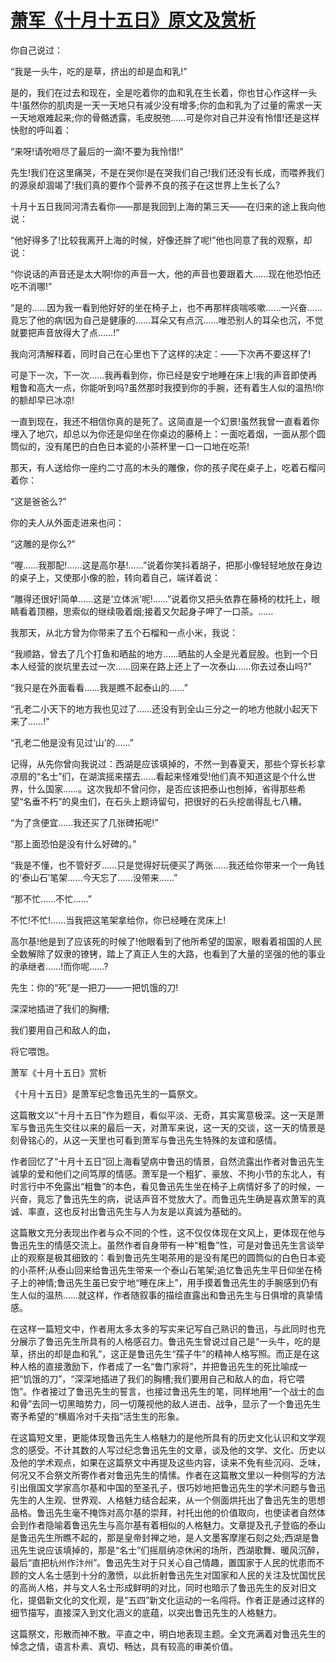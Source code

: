 # [萧军《十月十五日》原文及赏析](https://www.vrrw.net/wx/8866.html)

你自己说过：

“我是一头牛，吃的是草，挤出的却是血和乳!”

是的，我们在过去和现在，全是吃着你的血和乳在生长着，你也甘心作这样一头牛!虽然你的肌肉是一天一天地只有减少没有增多;你的血和乳为了过量的需求一天一天地艰难起来;你的骨骼透露，毛皮脱弛……可是你对自己并没有怜惜!还是这样快慰的呼叫着：

“来呀!请吮咂尽了最后的一滴!不要为我怜惜!”

先生!我们在这里痛哭，不是在哭你!是在哭我们自己!我们还没有长成，而喂养我们的源泉却涸竭了!我们真的要作个营养不良的孩子在这世界上生长了么?

十月十五日我同河清去看你——那是我回到上海的第三天——在归来的途上我向他说：

“他好得多了!比较我离开上海的时候，好像还胖了呢!”他也同意了我的观察，却说：

“你说话的声音还是太大啊!你的声音一大，他的声音也要跟着大……现在他恐怕还吃不消哪!”

“是的……因为我一看到他好好的坐在椅子上，也不再那样痰喘咳嗽……一兴奋……竟忘了他的病!因为自己是健康的……耳朵又有点沉……唯恐别人的耳朵也沉，不觉就要把声音放得大了点……!”



我向河清解释着，同时自己在心里也下了这样的决定：——下次再不要这样了!

可是下一次，下一次……我再看到你，你已经是安宁地睡在床上!我的声音即使再粗鲁和高大一点，你能听到吗?虽然那时我摸到你的手腕，还有着生人似的温热!你的额却早已冰凉!

一直到现在，我还不相信你真的是死了。这简直是一个幻景!虽然我曾一直看着你埋入了地穴，却总以为你还是仰坐在你桌边的藤椅上：一面吃着烟，一面从那个圆筒似的，没有尾巴的白色日本瓷的小茶杯里一口一口地在吃茶!

那天，有人送给你一座约二寸高的木头的雕像，你的孩子爬在桌子上，吃着石榴问着你：

“这是爸爸么?”

你的夫人从外面走进来也问：

“这雕的是你么?”

“喔……我那配!……这是高尔基!……”说着你笑抖着胡子，把那小像轻轻地放在身边的桌子上，又使那小像的脸，转向着自己，端详着说：

“雕得还很好!简单……这是‘立体派’呢!……”说着你又把头依靠在藤椅的枕托上，眼睛看着顶棚，思索似的继续吸着烟;接着又欠起身子呷了一口茶。……

我那天，从北方曾为你带来了五个石榴和一点小米，我说：

“我顺路，曾去了几个打鱼和晒盐的地方……晒盐的人全是光着屁股。也到一个日本人经营的炭坑里去过一次……回来在路上还上了一次泰山……你去过泰山吗?”

“我只是在外面看看……我是瞧不起泰山的……”

“孔老二小天下的地方我也见过了……还没有到全山三分之一的地方他就小起天下来了……!”

“孔老二他是没有见过‘山’的……”

记得，从先你曾向我说过：西湖是应该填掉的，不然一到春夏天，那些个穿长衫拿凉扇的“名士”们，在湖滨摇来摆去……看起来怪难受!他们真不知道这是个什么世界，什么国家……。这次我却不曾问你，是否应该把泰山也刨掉，省得那些希望“名垂不朽”的臭虫们，在石头上题诗留句，把很好的石头挖凿得乱七八糟。

“为了贪便宜……我还买了几张碑拓呢!”

“那上面恐怕是没有什么好碑的。”

“我是不懂，也不管好歹……只是觉得好玩便买了两张……我还给你带来一个一角钱的‘泰山石’笔架……今天忘了……没带来……”

“那不忙……不忙……”

不忙!不忙!……当我把这笔架拿给你，你已经睡在灵床上!

高尔基!他是到了应该死的时候了!他眼看到了他所希望的国家，眼看着祖国的人民全数解除了奴隶的镣铐，踏上了真正人生的大路，也看到了大量的坚强的他的事业的承继者……!而你呢……?

先生：你的“死”是一把刀——一把饥饿的刀!

深深地插进了我们的胸槽;

我们要用自己和敌人的血，

将它喂饱。

萧军《十月十五日》赏析

《十月十五日》是萧军纪念鲁迅先生的一篇祭文。

这篇散文以“十月十五日”作为题目，看似平淡、无奇，其实寓意极深。这一天是萧军与鲁迅先生交往以来的最后一天，对萧军来说，这一天的交谈，这一天的情景是刻骨铭心的，从这一天里也可看到萧军与鲁迅先生特殊的友谊和感情。

作者回忆了“十月十五日”回上海看望病中鲁迅的情景，自然流露出作者对鲁迅先生诚挚的爱和他们之间笃厚的情感。萧军是一个粗犷、豪放、不拘小节的东北人，有时言行中不免露出“粗鲁”的本色，看见鲁迅先生坐在椅子上病情好多了的时候，一兴奋，竟忘了鲁迅先生的病，说话声音不觉放大了。而鲁迅先生确是喜欢萧军的真诚、率直，这也反衬出鲁迅先生与人为友是以真诚为基础的。

这篇散文充分表现出作者与众不同的个性，这不仅仅体现在文风上，更体现在他与鲁迅先生的情感交流上。虽然作者自身带有一种“粗鲁”性，可是对鲁迅先生言谈举止的观察是极其细致的：看到鲁迅先生喝茶用的是没有尾巴的圆筒似的白色日本瓷的小茶杯;从泰山回来给鲁迅先生带来一个泰山石笔架;追忆鲁迅先生平日仰坐在椅子上的神情;鲁迅先生虽已安宁地“睡在床上”，用手摸着鲁迅先生的手腕感到仍有生人似的温热……就这样，作者随叙事的描绘直露出和鲁迅先生与日俱增的真挚情感。

在这样一篇短文中，作者用太多太多的写实来记写自己熟识的鲁迅，与此同时也充分展示了鲁迅先生所具有的人格感召力。鲁迅先生曾说过自己是“一头牛，吃的是草，挤出的却是血和乳”，这正是鲁迅先生“孺子牛”的精神人格写照。而正是在这种人格的直接激励下，作者成了一名“鲁门家将”，并把鲁迅先生的死比喻成一把“饥饿的刀”，“深深地插进了我们的胸槽;我们要用自己和敌人的血，将它喂饱”。作者接过了鲁迅先生的誓言，也接过鲁迅先生的笔，同样地用“一个战士的血和骨”去同一切黑暗势力，同一切蔑视他的敌人进击、战争，显示了一个鲁迅先生寄予希望的“横眉冷对千夫指”活生生的形象。

在这篇短文里，更能体现鲁迅先生人格魅力的是他所具有的历史文化认识和文学观念的感受。不计其数的人写过纪念鲁迅先生的文章，谈及他的文学、文化、历史以及他的学术观点，如果在这篇祭文中再提及这些内容，读来不免有些沉闷、乏味，何况又不合祭文所寄作者对鲁迅先生的情愫。作者在这篇散文里以一种侧写的方法引出俄国文学家高尔基和中国的至圣孔子，很巧妙地把鲁迅先生的学术问题与鲁迅先生的人生观、世界观、人格魅力结合起来，从一个侧面烘托出了鲁迅先生的思想品格。鲁迅先生毫不掩饰对高尔基的崇拜，衬托出他的价值取向，也使读者自然体会到作者隐喻着鲁迅先生与高尔基有着相似的人格魅力。文章提及孔子登临的泰山是鲁迅先生所瞧不起的，那是皇帝封禅之地，是人文墨客摩崖石刻之处;西湖是鲁迅先生说应该填掉的，那是“名士”们摇扇纳凉休闲的场所，西湖歌舞、暖风沉醉，最后“直把杭州作汴州”。鲁迅先生对于只关心自己情趣，置国家于人民的忧患而不顾的文人名士感到十分的激愤，以此折射鲁迅先生对国家和人民的关注及忧国忧民的高尚人格，并与文人名士形成鲜明的对比，同时也暗示了鲁迅先生的反对旧文化，提倡新文化的文化观，是“五四”新文化运动的一名闯将。作者正是通过这样的细节描写，直接深入到文化涵义的底蕴，以突出鲁迅先生的人格魅力。

这篇祭文，形散而神不散。平直之中，明白地表现主题。全文充满着对鲁迅先生的悼念之情，语言朴素、真切、畅达，具有较高的审美价值。


